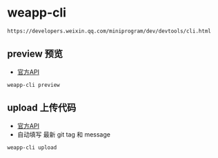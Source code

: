 # weapp-cli

```node
https://developers.weixin.qq.com/miniprogram/dev/devtools/cli.html
```

## preview 预览

- [官方API](https://developers.weixin.qq.com/miniprogram/dev/devtools/cli.html#预览)

```node
weapp-cli preview
```

## upload 上传代码

- [官方API](https://developers.weixin.qq.com/miniprogram/dev/devtools/cli.html#上传代码)
- 自动填写 最新 git tag 和 message

```node
weapp-cli upload
```
